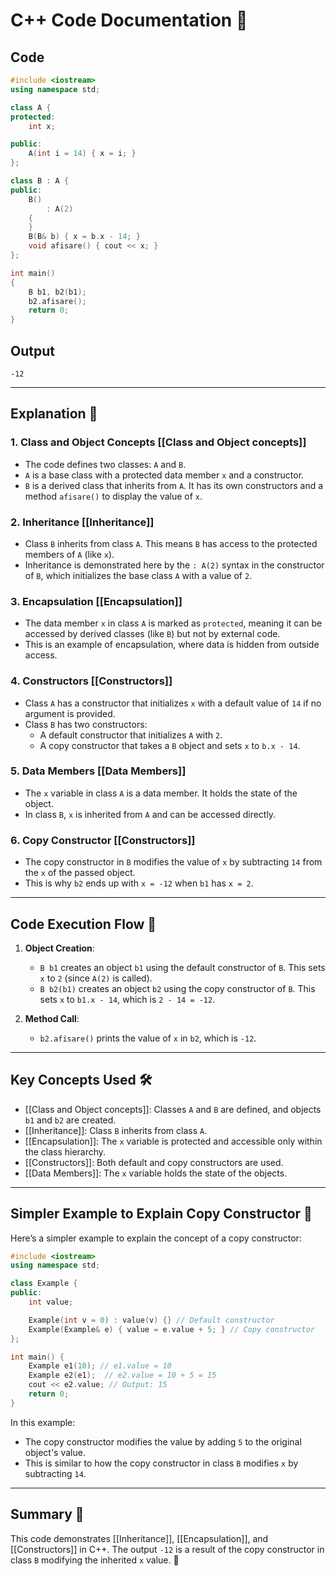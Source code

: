 # C++ Code Documentation 📄

## Code
```cpp
#include <iostream>
using namespace std;

class A {
protected:
    int x;

public:
    A(int i = 14) { x = i; }
};

class B : A {
public:
    B()
        : A(2)
    {
    }
    B(B& b) { x = b.x - 14; }
    void afisare() { cout << x; }
};

int main()
{
    B b1, b2(b1);
    b2.afisare();
    return 0;
}
```

## Output
```
-12
```

---

## Explanation 🧠

### 1. **Class and Object Concepts** [[Class and Object concepts]]
   - The code defines two classes: `A` and `B`.
   - `A` is a base class with a protected data member `x` and a constructor.
   - `B` is a derived class that inherits from `A`. It has its own constructors and a method `afisare()` to display the value of `x`.

### 2. **Inheritance** [[Inheritance]]
   - Class `B` inherits from class `A`. This means `B` has access to the protected members of `A` (like `x`).
   - Inheritance is demonstrated here by the `: A(2)` syntax in the constructor of `B`, which initializes the base class `A` with a value of `2`.

### 3. **Encapsulation** [[Encapsulation]]
   - The data member `x` in class `A` is marked as `protected`, meaning it can be accessed by derived classes (like `B`) but not by external code.
   - This is an example of encapsulation, where data is hidden from outside access.

### 4. **Constructors** [[Constructors]]
   - Class `A` has a constructor that initializes `x` with a default value of `14` if no argument is provided.
   - Class `B` has two constructors:
     - A default constructor that initializes `A` with `2`.
     - A copy constructor that takes a `B` object and sets `x` to `b.x - 14`.

### 5. **Data Members** [[Data Members]]
   - The `x` variable in class `A` is a data member. It holds the state of the object.
   - In class `B`, `x` is inherited from `A` and can be accessed directly.

### 6. **Copy Constructor** [[Constructors]]
   - The copy constructor in `B` modifies the value of `x` by subtracting `14` from the `x` of the passed object.
   - This is why `b2` ends up with `x = -12` when `b1` has `x = 2`.

---

## Code Execution Flow 🔄

1. **Object Creation**:
   - `B b1` creates an object `b1` using the default constructor of `B`. This sets `x` to `2` (since `A(2)` is called).
   - `B b2(b1)` creates an object `b2` using the copy constructor of `B`. This sets `x` to `b1.x - 14`, which is `2 - 14 = -12`.

2. **Method Call**:
   - `b2.afisare()` prints the value of `x` in `b2`, which is `-12`.

---

## Key Concepts Used 🛠️

- [[Class and Object concepts]]: Classes `A` and `B` are defined, and objects `b1` and `b2` are created.
- [[Inheritance]]: Class `B` inherits from class `A`.
- [[Encapsulation]]: The `x` variable is protected and accessible only within the class hierarchy.
- [[Constructors]]: Both default and copy constructors are used.
- [[Data Members]]: The `x` variable holds the state of the objects.

---

## Simpler Example to Explain Copy Constructor 📝

Here’s a simpler example to explain the concept of a copy constructor:

```cpp
#include <iostream>
using namespace std;

class Example {
public:
    int value;

    Example(int v = 0) : value(v) {} // Default constructor
    Example(Example& e) { value = e.value + 5; } // Copy constructor
};

int main() {
    Example e1(10); // e1.value = 10
    Example e2(e1);  // e2.value = 10 + 5 = 15
    cout << e2.value; // Output: 15
    return 0;
}
```

In this example:
- The copy constructor modifies the value by adding `5` to the original object's value.
- This is similar to how the copy constructor in class `B` modifies `x` by subtracting `14`.

---

## Summary 📌

This code demonstrates [[Inheritance]], [[Encapsulation]], and [[Constructors]] in C++. The output `-12` is a result of the copy constructor in class `B` modifying the inherited `x` value. 🎉